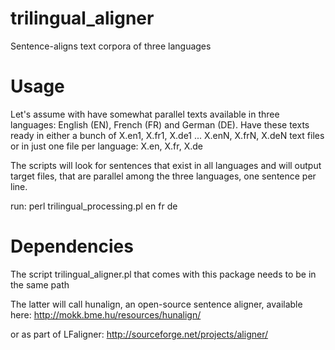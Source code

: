 trilingual_aligner
==================

Sentence-aligns text corpora of three languages

Usage
=====

Let's assume with have somewhat parallel texts available in three languages: English (EN), French (FR) and German (DE). Have these texts ready in either a bunch of X.en1, X.fr1, X.de1 ... X.enN, X.frN, X.deN text files or in just one file per language: X.en, X.fr, X.de

The scripts will look for sentences that exist in all languages and will output target files, that are parallel among the three languages, one sentence per line.

run: perl trilingual_processing.pl en fr de

Dependencies
============

The script trilingual_aligner.pl that comes with this package needs to be in the same path

The latter will call hunalign, an open-source sentence aligner, available here: http://mokk.bme.hu/resources/hunalign/

or as part of LFaligner: http://sourceforge.net/projects/aligner/
